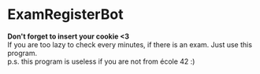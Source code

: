 # ExamRegisterBot

**Don't forget to insert your cookie <3 <br>**
If you are too lazy to check every minutes, if there is an exam. Just use this program.<br>
p.s. this program is useless if you are not from école 42 :) 
